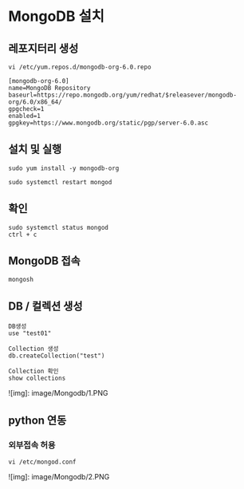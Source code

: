 # MongoDB 설치

## 레포지터리 생성
```
vi /etc/yum.repos.d/mongodb-org-6.0.repo

[mongodb-org-6.0]
name=MongoDB Repository
baseurl=https://repo.mongodb.org/yum/redhat/$releasever/mongodb-org/6.0/x86_64/
gpgcheck=1
enabled=1
gpgkey=https://www.mongodb.org/static/pgp/server-6.0.asc
```
## 설치 및 실행
```
sudo yum install -y mongodb-org

sudo systemctl restart mongod
```
## 확인
```
sudo systemctl status mongod
ctrl + c
```
## MongoDB 접속
```
mongosh
```
## DB / 컬렉션 생성
```
DB생성
use "test01"

Collection 생성
db.createCollection("test")

Collection 확인
show collections
```
![img]: image/Mongodb/1.PNG

## python 연동
### 외부접속 허용
```
vi /etc/mongod.conf
```
![img]: image/Mongodb/2.PNG